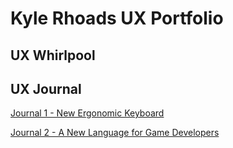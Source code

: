 # Kyle Rhoads UX Portfolio


## UX Whirlpool


## UX Journal
[Journal 1 - New Ergonomic Keyboard](/Journal1/README.md)

[Journal 2 - A New Language for Game Developers](/Journal2/README.md)

